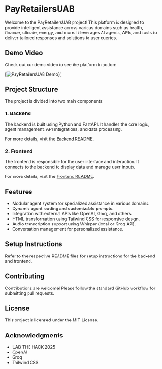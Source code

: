 # PayRetailersUAB

Welcome to the PayRetailersUAB project! This platform is designed to provide intelligent assistance across various domains such as health, finance, climate, energy, and more. It leverages AI agents, APIs, and tools to deliver tailored responses and solutions to user queries.

## Demo Video

Check out our demo video to see the platform in action:

[![PayRetailersUAB Demo](https://img.youtube.com/vi/Bv0zGrCI2Rs/0.jpg)](

## Project Structure

The project is divided into two main components:

### 1. Backend
The backend is built using Python and FastAPI. It handles the core logic, agent management, API integrations, and data processing.

For more details, visit the [Backend README](api/README.md).

### 2. Frontend
The frontend is responsible for the user interface and interaction. It connects to the backend to display data and manage user inputs.

For more details, visit the [Frontend README](frontend/README.md).

## Features

- Modular agent system for specialized assistance in various domains.
- Dynamic agent loading and customizable prompts.
- Integration with external APIs like OpenAI, Groq, and others.
- HTML transformation using Tailwind CSS for responsive design.
- Audio transcription support using Whisper (local or Groq API).
- Conversation management for personalized assistance.

## Setup Instructions

Refer to the respective README files for setup instructions for the backend and frontend.

## Contributing

Contributions are welcome! Please follow the standard GitHub workflow for submitting pull requests.

## License

This project is licensed under the MIT License.

## Acknowledgments

- UAB THE HACK 2025
- OpenAI
- Groq
- Tailwind CSS

